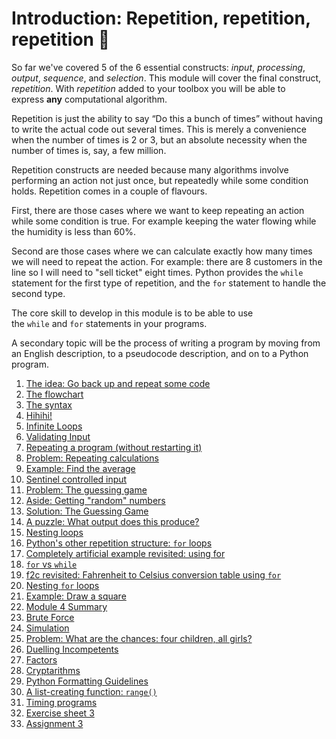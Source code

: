 # Introduction: Repetition, repetition, repetition 🔁

So far we've covered 5 of the 6 essential
constructs: _input_, _processing_, _output_, _sequence_,
and _selection_. This module will cover the final
construct, _repetition_. With _repetition_ added to your toolbox you will
be able to express **any** computational algorithm.

Repetition is just the ability to say “Do this a bunch of times” without having to write the actual code out several times. This is merely a convenience when the number of times is 2 or 3, but an absolute necessity when the number of times is, say, a few million.

Repetition
constructs are needed because many algorithms involve performing an
action not just once, but repeatedly while some condition holds. Repetition comes in a couple of flavours.

First, there are those cases where we want to keep repeating an action while some condition is true. For example keeping the water flowing while the humidity is less than 60%.

Second are those cases where we can calculate exactly how many times we will need to repeat the action. For example: there are 8 customers in the line so I will need to "sell ticket" eight times.  Python provides the `while` statement for the first type of repetition, and the `for` statement to handle the second type.

The core skill to develop in this module is to be able to use
the `while` and `for` statements in your programs.

A secondary topic will be the process of writing a program by moving
from an English description, to a pseudocode description, and on to a
Python program.

1. [The idea: Go back up and repeat some
    code](01_The_idea_go_back_up_and_repeat_some_code.md)
1. [The flowchart](02_The_flowchart.md)
1. [The syntax](03_The_syntax.md)
1. [Hihihi!](04_Hihihi.md)
1. [Infinite Loops](05_Infinite_loops.md)
1. [Validating Input](06_Validating_input.md)
1. [Repeating a program (without restarting
    it)](07_Repeating_a_program_without_restarting_it.md)
1. [Problem: Repeating calculations](08_Problem_repeating_calculations.md)
1. [Example: Find the
    average](09_Example_Find_the_average.md)
1. [Sentinel controlled
    input](10_Sentinel_controlled_input.md)
1. [Problem: The guessing
    game](11_Problem_The_guessing_game.md)
1. [Aside: Getting "random"
    numbers](12_Aside_Getting_random_numbers.md)
1. [Solution: The Guessing
    Game](13_Solution_The_guessing_game.md)
1. [A puzzle: What output does this
    produce?](14_A_puzzle_What_output_does_this_produce.md)
1. [Nesting loops](15_Nesting_loops.md)
1. [Python's other repetition
    structure: `for` loops](16_Pythons_other_repetition_structure_for_loops.md)
1. [Completely artificial example revisited: using
    for](17_Completely_artificial_example_revisited_using_for.md)
1. [`for` vs `while`](18_For_vs_while.md)
1. [f2c revisited: Fahrenheit to Celsius conversion table
    using `for`](19_F2c_revisited_Fahrenheit_to_celsius_conversion_table_using_for.md)
1. [Nesting `for` loops](20_Nesting_for_loops.md)
1. [Example: Draw a
    square](21_Example_Draw_a_square.md)
1. [Module 4 Summary](22_Module_4_summary.md)
1. [Brute Force](23_Brute_force.md)
1. [Simulation](24_Simulation.md)
1. [Problem: What are the chances: four children, all
    girls?](25_Problem_What_are_the_chances_four_children_all_girls.md)
1. [Duelling
    Incompetents](26_Duelling_incompetents.md)
1. [Factors](26_Factors.md)
1. [Cryptarithms](27_Cryptarithms.md)
1. [Python Formatting
    Guidelines](28_Python_formatting_guidelines.md)
1. [A list-creating
    function: `range()`](29_A_list_creating_function_range.md)
1. [Timing programs](30_Timing_programs.md)
1. [Exercise sheet 3](70_Exercise_Sheet_3.md)
1. [Assignment 3](90_Assignment_3.md)